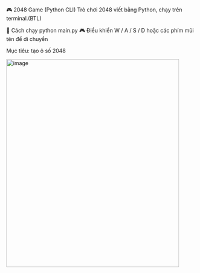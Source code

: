 🎮 2048 Game (Python CLI)
Trò chơi 2048 viết bằng Python, chạy trên terminal.(BTL)

🚀 Cách chạy
python main.py
🎮 Điều khiển
W / A / S / D hoặc các phím mũi tên để di chuyển

Mục tiêu: tạo ô số 2048




<img width="457" height="552" alt="image" src="https://github.com/user-attachments/assets/bac6163c-e7fb-417a-bb5e-babe6b5099fe" />
